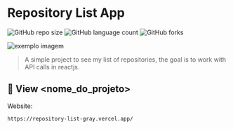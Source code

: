 # Repository List App

![GitHub repo size](https://img.shields.io/github/repo-size/iuricode/README-template?style=for-the-badge)
![GitHub language count](https://img.shields.io/github/languages/count/iuricode/README-template?style=for-the-badge)
![GitHub forks](https://img.shields.io/github/forks/iuricode/README-template?style=for-the-badge)

<img src="exemplo-image.png" alt="exemplo imagem">

> A simple project to see my list of repositories, the goal is to work with API calls in reactjs.

## 🚀 View <nome_do_projeto>

Website:
```
https://repository-list-gray.vercel.app/
```


